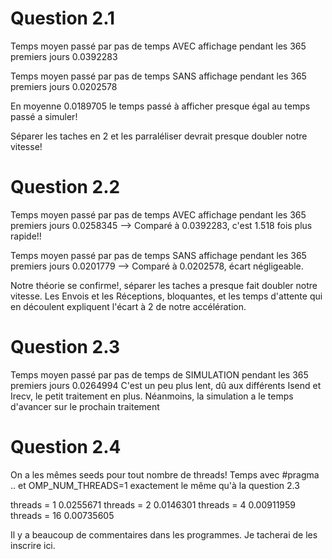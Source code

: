 
# Question 2.1

Temps moyen passé par pas de temps AVEC affichage pendant les 365 premiers jours  0.0392283

Temps moyen passé par pas de temps SANS affichage pendant les 365 premiers jours  0.0202578

En moyenne 0.0189705 le temps passé à afficher presque égal au temps passé a simuler!

Séparer les taches en 2 et les parraléliser devrait presque doubler notre vitesse!

# Question 2.2

Temps moyen passé par pas de temps AVEC affichage pendant les 365 premiers jours  0.0258345 --> Comparé à 0.0392283, c'est 1.518 fois plus rapide!!

Temps moyen passé par pas de temps SANS affichage pendant les 365 premiers jours  0.0201779 --> Comparé à 0.0202578, écart négligeable.

Notre théorie se confirme!, séparer les taches a presque fait doubler notre vitesse.
Les Envois et les Réceptions, bloquantes, et les temps d'attente qui en découlent expliquent l'écart à 2 de notre accélération.

# Question 2.3

Temps moyen passé par pas de temps de SIMULATION pendant les 365 premiers jours 0.0264994 C'est un peu plus lent, dû aux différents Isend et Irecv, le petit traitement en plus. Néanmoins, la simulation a le temps d'avancer sur le prochain traitement


# Question 2.4

On a les mêmes seeds pour tout nombre de threads!
Temps avec #pragma ..  et OMP_NUM_THREADS=1 exactement le même qu'à la question 2.3

threads = 1     0.0255671
threads = 2     0.0146301
threads = 4     0.00911959
threads = 16    0.00735605




Il y a beaucoup de commentaires dans les programmes. Je tacherai de les inscrire ici.
